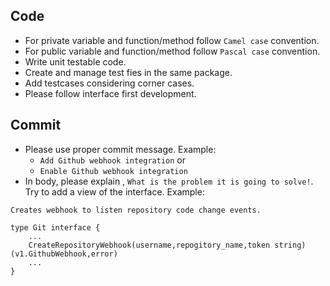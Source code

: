## Code

- For private variable and function/method follow ```Camel case``` convention.
- For public variable and function/method follow ```Pascal case``` convention.
- Write unit testable code.
- Create and manage test fies in the same package.
- Add testcases considering corner cases.
- Please follow interface first development.

## Commit 
- Please use proper commit message. Example:
  - ```Add Github webhook integration``` or 
  - ```Enable Github webhook integration``` 
- In body, please explain , ```What is the problem it is going to solve!```. Try to add a view of the interface. Example: 
```
Creates webhook to listen repository code change events.  

type Git interface {
    ...
    CreateRepositoryWebhook(username,repogitory_name,token string)(v1.GithubWebhook,error)
    ...
}
```
